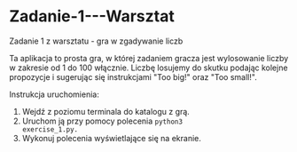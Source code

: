 # Zadanie-1---Warsztat
Zadanie 1 z warsztatu - gra w zgadywanie liczb

Ta aplikacja to prosta gra, w której zadaniem gracza jest wylosowanie liczby w zakresie od 1 do 100 włącznie.
Liczbę losujemy do skutku podając kolejne propozycje i sugerując się instrukcjami "Too big!" oraz "Too small!".

Instrukcja uruchomienia:
1. Wejdź z poziomu terminala do katalogu z grą.
2. Uruchom ją przy pomocy polecenia <code>python3 exercise_1.py.</code>
3. Wykonuj polecenia wyświetlające się na ekranie.
